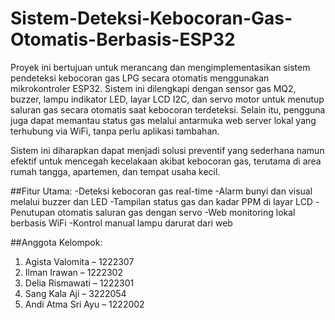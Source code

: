 # Sistem-Deteksi-Kebocoran-Gas-Otomatis-Berbasis-ESP32

Proyek ini bertujuan untuk merancang dan mengimplementasikan sistem pendeteksi kebocoran gas LPG secara otomatis menggunakan mikrokontroler ESP32. Sistem ini dilengkapi dengan sensor gas MQ2, buzzer, lampu indikator LED, layar LCD I2C, dan servo motor untuk menutup saluran gas secara otomatis saat kebocoran terdeteksi. Selain itu, pengguna juga dapat memantau status gas melalui antarmuka web server lokal yang terhubung via WiFi, tanpa perlu aplikasi tambahan.

Sistem ini diharapkan dapat menjadi solusi preventif yang sederhana namun efektif untuk mencegah kecelakaan akibat kebocoran gas, terutama di area rumah tangga, apartemen, dan tempat usaha kecil.

##Fitur Utama:
-Deteksi kebocoran gas real-time
-Alarm bunyi dan visual melalui buzzer dan LED
-Tampilan status gas dan kadar PPM di layar LCD
-Penutupan otomatis saluran gas dengan servo
-Web monitoring lokal berbasis WiFi
-Kontrol manual lampu darurat dari web

##Anggota Kelompok:
1. Agista Valomita – 1222307
2. Ilman Irawan – 1222302
3. Delia Rismawati – 1222301
4. Sang Kala Aji – 3222054
5. Andi Atma Sri Ayu – 1222002
